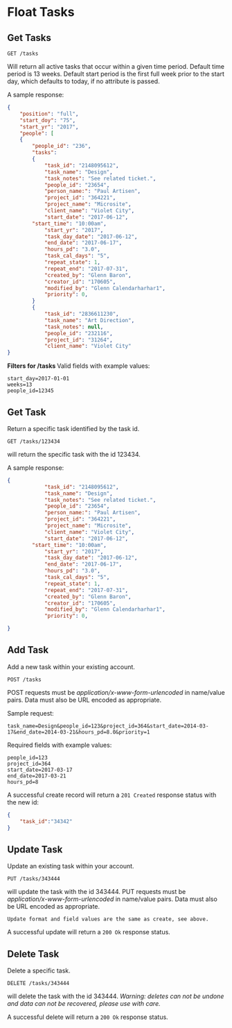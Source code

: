 Float Tasks
===========


Get Tasks
---------

	GET /tasks
Will return all active tasks that occur within a given time period. 
Default time period is 13 weeks. Default start period is the first full week prior to the start day, which defaults to today, if no attribute is passed.

    
A sample response:

```json
{
    "position": "full",
    "start_doy": "75",
    "start_yr": "2017",
    "people": [
    {
        "people_id": "236",
        "tasks":
        {
            "task_id": "2148095612",
            "task_name": "Design",
            "task_notes": "See related ticket.",
            "people_id": "23654",
            "person_name:": "Paul Artisen",
            "project_id": "364221",
            "project_name": "Microsite",
            "client_name": "Violet City",
            "start_date": "2017-06-12",
	    "start_time": "10:00am",
            "start_yr": "2017",
            "task_day_date": "2017-06-12",
            "end_date": "2017-06-17",
            "hours_pd": "3.0",
            "task_cal_days": "5",
            "repeat_state": 1,
            "repeat_end": "2017-07-31",
            "created_by": "Glenn Baron",
            "creator_id": "170605",
            "modified_by": "Glenn Calendarharhar1",
            "priority": 0,
        }
        {
            "task_id": "2836611230",
            "task_name": "Art Direction",
            "task_notes": null,
            "people_id": "232116",
            "project_id": "31264",
            "client_name": "Violet City"
}
```

<b>Filters for /tasks </b>
Valid fields with example values:

    start_day=2017-01-01
    weeks=13
    people_id=12345


Get Task
--------

Return a specific task identified by the task id.

	GET /tasks/123434
will return the specific task with the id 123434.
    
A sample response:

```json
{
            "task_id": "2148095612",
            "task_name": "Design",
            "task_notes": "See related ticket.",
            "people_id": "23654",
            "person_name:": "Paul Artisen",
            "project_id": "364221",
            "project_name": "Microsite",
            "client_name": "Violet City",
            "start_date": "2017-06-12",
	    "start_time": "10:00am",
            "start_yr": "2017",
            "task_day_date": "2017-06-12",
            "end_date": "2017-06-17",
            "hours_pd": "3.0",
            "task_cal_days": "5",
            "repeat_state": 1,
            "repeat_end": "2017-07-31",
            "created_by": "Glenn Baron",
            "creator_id": "170605",
            "modified_by": "Glenn Calendarharhar1",
            "priority": 0,

}
```

Add Task
--------

Add a new task within your existing account.

    POST /tasks
POST requests must be _application/x-www-form-urlencoded_ in name/value pairs. Data must also be URL encoded as appropriate.

Sample request:

	task_name=Design&people_id=123&project_id=364&start_date=2014-03-17&end_date=2014-03-21&hours_pd=8.0&priority=1

Required fields with example values:

    people_id=123
    project_id=364
    start_date=2017-03-17
    end_date=2017-03-21
    hours_pd=8
    
A successful create record will return a `201 Created` response status with the new id:

```json
{
	"task_id":"34342"
}
```

Update Task
-----------

Update an existing task within your account.

    PUT /tasks/343444
will update the task with the id 343444.
PUT requests must be _application/x-www-form-urlencoded_ in name/value pairs. Data must also be URL encoded as appropriate.

	Update format and field values are the same as create, see above.

A successful update will return a `200 Ok` response status.

Delete Task
-----------

Delete a specific task.

    DELETE /tasks/343444
will delete the task with the id 343444. _Warning: deletes can not be undone and data can not be recovered, please use with care._
    
A successful delete will return a `200 Ok` response status.
